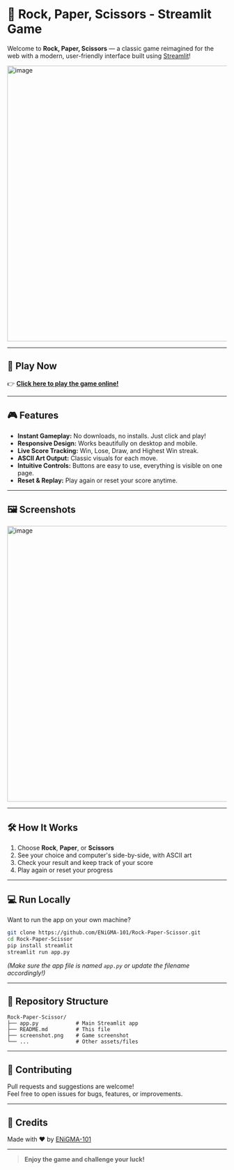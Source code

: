 # 👋 Rock, Paper, Scissors - Streamlit Game

Welcome to **Rock, Paper, Scissors** — a classic game reimagined for the web with a modern, user-friendly interface built using [Streamlit](https://streamlit.io/)!

<img width="1271" height="632" alt="image" src="https://github.com/user-attachments/assets/41d12d81-e608-4488-b82f-a1d62f099a5f" />


---

## 🚀 Play Now

👉 **[Click here to play the game online!](https://enigma-101-rock-paper-scissor-streamlit-app-t1ifrp.streamlit.app/)**

---

## 🎮 Features

- **Instant Gameplay:** No downloads, no installs. Just click and play!
- **Responsive Design:** Works beautifully on desktop and mobile.
- **Live Score Tracking:** Win, Lose, Draw, and Highest Win streak.
- **ASCII Art Output:** Classic visuals for each move.
- **Intuitive Controls:** Buttons are easy to use, everything is visible on one page.
- **Reset & Replay:** Play again or reset your score anytime.

---

## 🖼️ Screenshots

<img width="1271" height="632" alt="image" src="https://github.com/user-attachments/assets/820d4816-e23b-4b66-9e60-7e354a118c83" />


---

## 🛠️ How It Works

1. Choose **Rock**, **Paper**, or **Scissors**
2. See your choice and computer's side-by-side, with ASCII art
3. Check your result and keep track of your score
4. Play again or reset your progress

---

## 💻 Run Locally

Want to run the app on your own machine?

```bash
git clone https://github.com/ENiGMA-101/Rock-Paper-Scissor.git
cd Rock-Paper-Scissor
pip install streamlit
streamlit run app.py
```

_(Make sure the app file is named `app.py` or update the filename accordingly!)_

---

## 📂 Repository Structure

```
Rock-Paper-Scissor/
├── app.py            # Main Streamlit app
├── README.md         # This file
├── screenshot.png    # Game screenshot
└── ...               # Other assets/files
```

---

## 🤝 Contributing

Pull requests and suggestions are welcome!  
Feel free to open issues for bugs, features, or improvements.

---

## 📣 Credits

Made with ❤️ by [ENiGMA-101](https://github.com/ENiGMA-101)

---

> **Enjoy the game and challenge your luck!**
